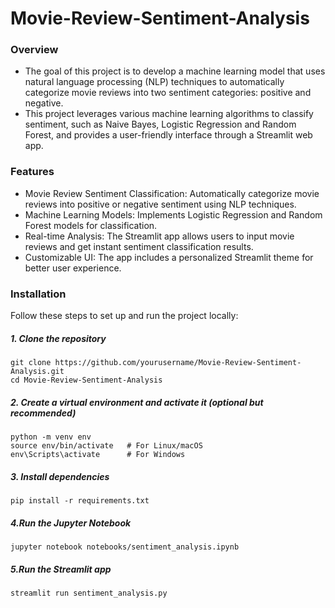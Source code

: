 # Movie-Review-Sentiment-Analysis

### Overview
- The goal of this project is to develop a machine learning model that uses natural language processing (NLP) techniques to automatically categorize movie reviews into two sentiment categories: positive and negative. 
- This project leverages various machine learning algorithms to classify sentiment, such as Naive Bayes, Logistic Regression and Random Forest, and provides a user-friendly interface through a Streamlit web app.

### Features
- Movie Review Sentiment Classification: Automatically categorize movie reviews into positive or negative sentiment using NLP techniques.
- Machine Learning Models: Implements Logistic Regression and Random Forest models for classification.
- Real-time Analysis: The Streamlit app allows users to input movie reviews and get instant sentiment classification results.
- Customizable UI: The app includes a personalized Streamlit theme for better user experience.
  
### Installation
Follow these steps to set up and run the project locally:

##### 1. Clone the repository
```
git clone https://github.com/yourusername/Movie-Review-Sentiment-Analysis.git
cd Movie-Review-Sentiment-Analysis
```

##### 2. Create a virtual environment and activate it (optional but recommended)
```
python -m venv env
source env/bin/activate   # For Linux/macOS
env\Scripts\activate      # For Windows
```
##### 3. Install dependencies
```
pip install -r requirements.txt
```

##### 4.Run the Jupyter Notebook 
```
jupyter notebook notebooks/sentiment_analysis.ipynb
```
##### 5.Run the Streamlit app
```
streamlit run sentiment_analysis.py
```
